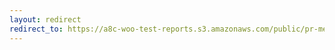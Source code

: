 ```yaml
---
layout: redirect
redirect_to: https://a8c-woo-test-reports.s3.amazonaws.com/public/pr-merge/41874/e2e/index.html
---
```

